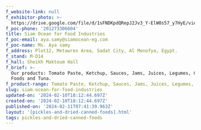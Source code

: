 ```yaml
---
f_website-link: null
f_exhibitor-photo: >-
  https://drive.google.com/file/d/1sFNDKpdQRepJ2Jv3_Y-ElW0s57_y7HyE/view?usp=drive_link
f_poc-phone: '201273306604'
title: Siam Ocean for Food Industries
f_poc-email: aya.samy@siamocean-eg.com
f_poc-name: Ms. Aya samy
f_address: Plot12, Metawren Area, Sadat City, Al Menofya, Egypt.
f_stand: M-D14
f_hall: Sheikh Maktoum Hall
f_brief: >-
  Our products: Tomato Paste, Ketchup, Sauces, Jams, Juices, Legumes, Canned
  Foods and Tuna.
f_product-range: Tomato Paste, Ketchup, Sauces, Jams, Juices, Legumes, Canned Foods and Tuna.
slug: siam-ocean-for-food-industries
updated-on: '2024-02-10T18:12:44.697Z'
created-on: '2024-02-10T18:12:44.697Z'
published-on: '2024-02-11T07:41:39.963Z'
layout: '[pickles-and-dried-canned-foods].html'
tags: pickles-and-dried-canned-foods
---
```



